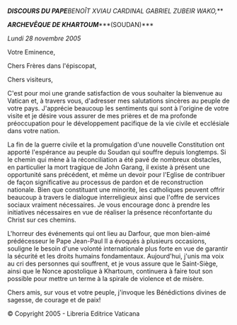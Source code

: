***DISCOURS DU PAPE**BENOÎT XVI**AU CARDINAL GABRIEL ZUBEIR WAKO,***

***ARCHEVÊQUE DE KHARTOUM******(SOUDAN)***

*Lundi 28 novembre 2005*

Votre Eminence,

Chers Frères dans l'épiscopat,

Chers visiteurs,

C'est pour moi une grande satisfaction de vous souhaiter la bienvenue au Vatican et, à travers vous, d'adresser mes salutations sincères au peuple de votre pays. J'apprécie beaucoup les sentiments qui sont à l'origine de votre visite et je désire vous assurer de mes prières et de ma profonde préoccupation pour le développement pacifique de la vie civile et ecclésiale dans votre nation.

La fin de la guerre civile et la promulgation d'une nouvelle Constitution ont apporté l'espérance au peuple du Soudan qui souffre depuis longtemps. Si le chemin qui mène à la réconciliation a été pavé de nombreux obstacles, en particulier la mort tragique de John Garang, il existe à présent une opportunité sans précédent, et même un devoir pour l'Eglise de contribuer de façon significative au processus de pardon et de reconstruction nationale. Bien que constituant une minorité, les catholiques peuvent offrir beaucoup à travers le dialogue interreligieux ainsi que l'offre de services sociaux vraiment nécessaires. Je vous encourage donc à prendre les initiatives nécessaires en vue de réaliser la présence réconfortante du Christ sur ces chemins.

L'horreur des événements qui ont lieu au Darfour, que mon bien-aimé prédécesseur le Pape Jean-Paul II a évoqués à plusieurs occasions, souligne le besoin d'une volonté internationale plus forte en vue de garantir la sécurité et les droits humains fondamentaux. Aujourd'hui, j'unis ma voix au cri des personnes qui souffrent, et je vous assure que le Saint-Siège, ainsi que le Nonce apostolique à Khartoum, continuera à faire tout son possible pour mettre un terme à la spirale de violence et de misère.

Chers amis, sur vous et votre peuple, j'invoque les Bénédictions divines de sagesse, de courage et de paix!

© Copyright 2005 - Libreria Editrice Vaticana